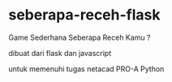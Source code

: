 # seberapa-receh-flask
 Game Sederhana Seberapa Receh Kamu ?

dibuat dari flask dan javascript

untuk memenuhi tugas netacad PRO-A Python
